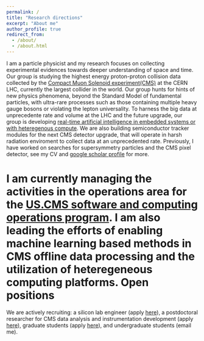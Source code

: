 ```yaml
---
permalink: /
title: "Research directions"
excerpt: "About me"
author_profile: true
redirect_from: 
  - /about/
  - /about.html
---
```

I am a particle physicist and my research focuses on collecting experimental evidences towards deeper understanding of space and time. Our group is studying the highest energy proton-proton collision data collected by the [Compact Muon Solenoid experiment(CMS)](https://home.cern/science/experiments/cms) at the CERN LHC, currently the largest collider in the world. Our group hunts for hints of new physics phenomena, beyond the Standard Model of fundamental particles, with ultra-rare processes such as those containing multiple heavy gauge bosons or violating the lepton universality. To harness the big data at unprecedente rate and volume at the LHC and the future upgrade, our group is developing [real-time artificial intelligence in embedded systems or with heteregenous compute](https://home.cern/science/experiments/cms). We are also building semiconductor tracker modules for the next CMS detector upgrade, that will operate in harsh radiation enviroment to collect data at an unprecedented rate. Previously, I have worked on searches for supersymmetry particles and the CMS pixel detector, see my CV and [google scholar profile](https://scholar.google.com/citations?hl=en&user=h8JQ0nYAAAAJ) for more.

I am currently managing the activities in the operations area for the [US.CMS software and computing operations program](https://uscms-software-and-computing.github.io/). I am also leading the efforts of enabling machine learning based methods in CMS offline data processing and the utilization of heteregeneous computing platforms.
Open positions
======
We are actively recruiting: a silicon lab engineer (apply [here](https://career8.successfactors.com/sfcareer/jobreqcareer?jobId=12785&company=purdueuniv)), a postdoctoral researcher for CMS data analysis and instrumentation development (apply [here](https://inspirehep.net/jobs/1796307)), graduate students (apply [here](https://www.physics.purdue.edu/academic-programs/future_students/admissions.html)), and undergraduate students (email me).


